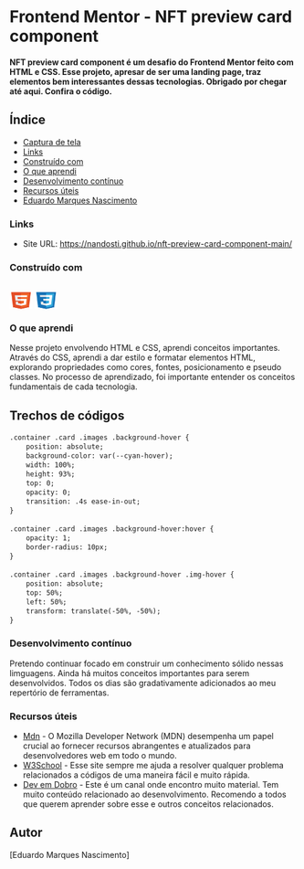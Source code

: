 # Frontend Mentor - NFT preview card component


#### NFT preview card component é um desafio do Frontend Mentor feito com HTML e CSS. Esse projeto, apresar de ser uma landing page, traz elementos bem interessantes dessas tecnologias. Obrigado por chegar até aqui. Confira o código.

## Índice

- [Captura de tela](#captura-de-tela)
- [Links](#links)
- [Construído com](#construído-com)
- [O que aprendi](#o-que-aprendi)
- [Desenvolvimento contínuo](#desenvolvimento-contínuo)
- [Recursos úteis](#recursos-úteis)
- [Eduardo Marques Nascimento](#autor)

<!-- ### Captura de tela

#### Tela Desktop

<img src="./src/images/desktop.gif" alt="Tela desktop exibindo funcionalidades">

#### Tela Ipad

<img src="./src/images/ipad.gif" alt="Tela tablet exibindo funcionalidades">
### Captura de tela

#### Tela Desktop

<img src="./src/images/desktop.gif" alt="Tela desktop exibindo funcionalidades">

#### Tela Ipad

<img src="./src/images/ipad.gif" alt="Tela tablet exibindo funcionalidades">

#### Tela Mobile

<img src="./src/images/mobile.gif" alt="Exibindo responsividade no mobile">
 -->
### Links

- Site URL: https://nandosti.github.io/nft-preview-card-component-main/

### Construído com

<div style="display: inline_block"><br>
  <img align="center" alt="HTML" height="30" width="40" src="https://raw.githubusercontent.com/devicons/devicon/master/icons/html5/html5-original.svg">
  <img align="center" alt="CSS" height="30" width="40" src="https://raw.githubusercontent.com/devicons/devicon/master/icons/css3/css3-original.svg">       
</div>

### O que aprendi

Nesse projeto envolvendo HTML e CSS, aprendi conceitos importantes. Através do CSS, aprendi a dar estilo e formatar elementos HTML, explorando propriedades como cores, fontes, posicionamento e pseudo classes. No processo de aprendizado, foi importante entender os conceitos fundamentais de cada tecnologia.

## Trechos de códigos

```
.container .card .images .background-hover {
    position: absolute;
    background-color: var(--cyan-hover);
    width: 100%;
    height: 93%;
    top: 0;
    opacity: 0;
    transition: .4s ease-in-out;
}

.container .card .images .background-hover:hover {
    opacity: 1;
    border-radius: 10px;
}

.container .card .images .background-hover .img-hover {
    position: absolute;
    top: 50%;
    left: 50%;
    transform: translate(-50%, -50%);
}

```

### Desenvolvimento contínuo

Pretendo continuar focado em construir um conhecimento sólido nessas limguagens. Ainda há muitos conceitos importantes para serem desenvolvidos. Todos os dias são gradativamente adicionados ao meu repertório de ferramentas.

### Recursos úteis

- [Mdn](https://developer.mozilla.org/en-US/) - O Mozilla Developer Network (MDN) desempenha um papel crucial ao fornecer recursos abrangentes e atualizados para desenvolvedores web em todo o mundo.
- [W3School](https://www.w3schools.com/css/default.asp) - Esse site sempre me ajuda a resolver qualquer problema relacionados a códigos de uma maneira fácil e muito rápida.
- [Dev em Dobro](https://www.youtube.com/@DevemDobro) - Este é um canal onde encontro muito material. Tem muito conteúdo relacionado ao desenvolvimento. Recomendo a todos que querem aprender sobre esse e outros conceitos relacionados.

## Autor

[Eduardo  Marques Nascimento] 
<!-- (https://www.linkedin.com/in/fernandomendesti/) -->

